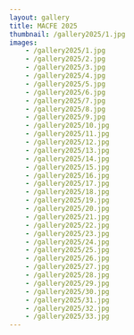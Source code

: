 ```yaml
---
layout: gallery
title: MACFE 2025
thumbnail: /gallery2025/1.jpg
images:
    - /gallery2025/1.jpg
    - /gallery2025/2.jpg
    - /gallery2025/3.jpg
    - /gallery2025/4.jpg
    - /gallery2025/5.jpg
    - /gallery2025/6.jpg
    - /gallery2025/7.jpg
    - /gallery2025/8.jpg
    - /gallery2025/9.jpg
    - /gallery2025/10.jpg
    - /gallery2025/11.jpg
    - /gallery2025/12.jpg
    - /gallery2025/13.jpg
    - /gallery2025/14.jpg
    - /gallery2025/15.jpg
    - /gallery2025/16.jpg
    - /gallery2025/17.jpg
    - /gallery2025/18.jpg
    - /gallery2025/19.jpg
    - /gallery2025/20.jpg
    - /gallery2025/21.jpg
    - /gallery2025/22.jpg
    - /gallery2025/23.jpg
    - /gallery2025/24.jpg
    - /gallery2025/25.jpg
    - /gallery2025/26.jpg
    - /gallery2025/27.jpg
    - /gallery2025/28.jpg
    - /gallery2025/29.jpg
    - /gallery2025/30.jpg
    - /gallery2025/31.jpg
    - /gallery2025/32.jpg
    - /gallery2025/33.jpg
---
```













